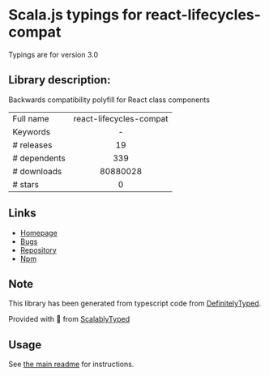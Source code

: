 
# Scala.js typings for react-lifecycles-compat

Typings are for version 3.0

## Library description:
Backwards compatibility polyfill for React class components

|                    |                 |
| ------------------ | :-------------: |
| Full name          | react-lifecycles-compat |
| Keywords           | - |
| # releases         | 19 |
| # dependents       | 339 |
| # downloads        | 80880028 |
| # stars            | 0 |

## Links
- [Homepage](https://github.com/reactjs/react-lifecycles-compat#readme)
- [Bugs](https://github.com/reactjs/react-lifecycles-compat/issues)
- [Repository](https://github.com/reactjs/react-lifecycles-compat)
- [Npm](https://www.npmjs.com/package/react-lifecycles-compat)
    


## Note
This library has been generated from typescript code from [DefinitelyTyped](https://definitelytyped.org).

Provided with :purple_heart: from [ScalablyTyped](https://github.com/oyvindberg/ScalablyTyped)

## Usage
See [the main readme](../../readme.md) for instructions.


